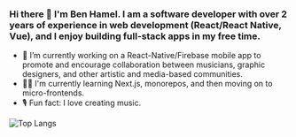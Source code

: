 ### Hi there 👋 I'm Ben Hamel. I am a software developer with over 2 years of experience in web development (React/React Native, Vue), and I enjoy building full-stack apps in my free time.

<!--
**ben-hamel/ben-hamel** is a ✨ _special_ ✨ repository because its `README.md` (this file) appears on your GitHub profile.

Here are some ideas to get you started:

- 🔭 I’m currently working on a React-Native/Firebase mobile app to promote and encourage collaboration between musicians, graphic designers, and other artistic and media-based communities.   
- 🔭 I’m currently working on a personal portfolio using Next.js and Tailwind CSS.
- 🧑‍🎓 I’m currently learing Python(Django), iOS Development(Objective-C,Swift, and UIKit), Laravel, and Wordpress during my final semester.  
- 👯 I’m looking to collaborate on beginner-friendly programming content for new learners.
- 🤔 I’m looking for help with coding interviews and code reviews.
- 💬 Ask me about ...
- 📫 How to reach me: benehamel@gmail.com https://www.linkedin.com/in/benehamel/
- 🎙️ Fun fact: I love creating music and music entrepreneurship. 
-->


- 🔭 I’m currently working on a React-Native/Firebase mobile app to promote and encourage collaboration between musicians, graphic designers, and other artistic and media-based communities.
- 🧑‍🎓 I'm currently learning Next.js, monorepos, and then moving on to micro-frontends.
- 🎙️ Fun fact: I love creating music.

![Top Langs](https://github-readme-stats.vercel.app/api/top-langs/?username=ben-hamel)
